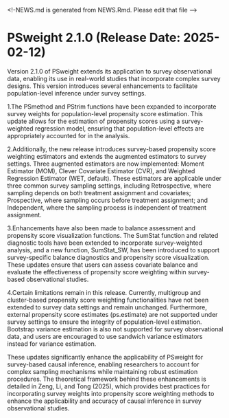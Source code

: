 
\<!-NEWS.md is generated from NEWS.Rmd. Please edit that file –\>

# PSweight 2.1.0 (Release Date: 2025-02-12)

Version 2.1.0 of PSweight extends its application to survey observational data, enabling its use in real-world studies that incorporate complex survey designs. This version introduces several enhancements to facilitate population-level inference under survey settings.

1.The PSmethod and PStrim functions have been expanded to incorporate survey weights for population-level propensity score estimation. This update allows for the estimation of propensity scores using a survey-weighted regression model, ensuring that population-level effects are appropriately accounted for in the analysis.

2.Additionally, the new release introduces survey-based propensity score weighting estimators and extends the augmented estimators to survey settings. Three augmented estimators are now implemented: Moment Estimator (MOM), Clever Covariate Estimator (CVR), and Weighted Regression Estimator (WET, default). These estimators are applicable under three common survey sampling settings, including Retrospective, where sampling depends on both treatment assignment and covariates; Prospective, where sampling occurs before treatment assignment; and Independent, where the sampling process is independent of treatment assignment.

3.Enhancements have also been made to balance assessment and propensity score visualization functions. The SumStat function and related diagnostic tools have been extended to incorporate survey-weighted analysis, and a new function, SumStat_SW, has been introduced to support survey-specific balance diagnostics and propensity score visualization. These updates ensure that users can assess covariate balance and evaluate the effectiveness of propensity score weighting within survey-based observational studies.

4.Certain limitations remain in this release. Currently, multigroup and cluster-based propensity score weighting functionalities have not been extended to survey data settings and remain unchanged. Furthermore, external propensity score estimates (ps.estimate) are not supported under survey settings to ensure the integrity of population-level estimation. Bootstrap variance estimation is also not supported for survey observational data, and users are encouraged to use sandwich variance estimators instead for variance estimation.

These updates significantly enhance the applicability of PSweight for survey-based causal inference, enabling researchers to account for complex sampling mechanisms while maintaining robust estimation procedures. The theoretical framework behind these enhancements is detailed in Zeng, Li, and Tong (2025), which provides best practices for incorporating survey weights into propensity score weighting methods to enhance the applicability and accuracy of causal inference in survey observational studies.
